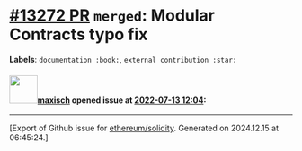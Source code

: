 # [\#13272 PR](https://github.com/ethereum/solidity/pull/13272) `merged`: Modular Contracts typo fix
**Labels**: `documentation :book:`, `external contribution :star:`


#### <img src="https://avatars.githubusercontent.com/u/7073959?v=4" width="50">[maxisch](https://github.com/maxisch) opened issue at [2022-07-13 12:04](https://github.com/ethereum/solidity/pull/13272):






-------------------------------------------------------------------------------



[Export of Github issue for [ethereum/solidity](https://github.com/ethereum/solidity). Generated on 2024.12.15 at 06:45:24.]
